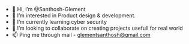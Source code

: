 - 👋 Hi, I’m @Santhosh-Glement
- 👀 I’m interested in Product design & development. 
- 🌱 I’m currently learning cyber security
- 💞️ I’m looking to collaborate on creating projects usefull for real world
- 📫 Ping me through mail - glementsanthosh@gmail.com

<!---
Santhosh-Glement/Santhosh-Glement is a ✨ special ✨ repository because its `README.md` (this file) appears on your GitHub profile.
You can click the Preview link to take a look at your changes.
--->
